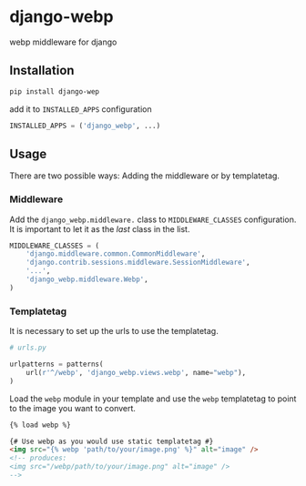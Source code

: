 django-webp
===========

webp middleware for django


## Installation

```sh
pip install django-wep
```

add it to `INSTALLED_APPS` configuration

```python
INSTALLED_APPS = ('django_webp', ...)
```

## Usage

There are two possible ways: Adding the middleware or by templatetag.

### Middleware

Add the `django_webp.middleware.` class to `MIDDLEWARE_CLASSES` configuration.
It is important to let it as the *last* class in the list.

```python
MIDDLEWARE_CLASSES = (
    'django.middleware.common.CommonMiddleware',
    'django.contrib.sessions.middleware.SessionMiddleware',
    '...',
    'django_webp.middleware.Webp',
)
```


### Templatetag

It is necessary to set up the urls to use the templatetag.

```python
# urls.py

urlpatterns = patterns(
    url(r'^/webp', 'django_webp.views.webp', name="webp"),
)
```

Load the `webp` module in your template and use the `webp` templatetag to point
to the image you want to convert.

```html
{% load webp %}

{# Use webp as you would use static templatetag #}
<img src="{% webp 'path/to/your/image.png' %}" alt="image" />
<!-- produces:
<img src="/webp/path/to/your/image.png" alt="image" />
-->
```

